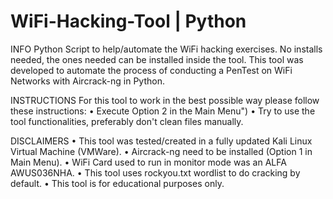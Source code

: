 # WiFi-Hacking-Tool | Python

INFO
Python Script to help/automate the WiFi hacking exercises.
No installs needed, the ones needed can be installed inside the tool.
This tool was developed to automate the process of conducting a PenTest on WiFi Networks with Aircrack-ng in Python.

INSTRUCTIONS
For this tool to work in the best possible way please follow these instructions:
  •	Execute Option 2 in the Main Menu")
  •	Try to use the tool functionalities, preferably don't clean files manually.

DISCLAIMERS
  •	This tool was tested/created in a fully updated Kali Linux Virtual Machine (VMWare).
  •	Aircrack-ng need to be installed (Option 1 in Main Menu).
  •	WiFi Card used to run in monitor mode was an ALFA AWUS036NHA.
  •	This tool uses rockyou.txt wordlist to do cracking by default.
  •	This tool is for educational purposes only.

